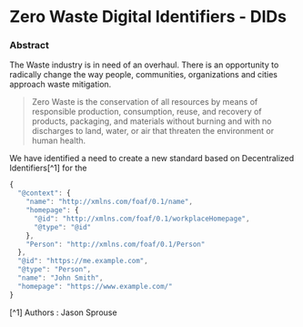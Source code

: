 # Zero Waste Digital Identifiers - DIDs

### Abstract

The Waste industry is in need of an overhaul.  There is an opportunity to radically change the way people, communities, organizations and cities approach waste mitigation.  
> Zero Waste is the conservation of all resources by means of responsible production, consumption, reuse, and recovery of products, packaging, and materials without burning and with no discharges to land, water, or air that threaten the environment or human health. 

 
We have identified a need to create a new standard based on Decentralized Identifiers[^1] for the  

```javascript
{
  "@context": {
    "name": "http://xmlns.com/foaf/0.1/name",
    "homepage": {
      "@id": "http://xmlns.com/foaf/0.1/workplaceHomepage",
      "@type": "@id"
    },
    "Person": "http://xmlns.com/foaf/0.1/Person"
  },
  "@id": "https://me.example.com",
  "@type": "Person",
  "name": "John Smith",
  "homepage": "https://www.example.com/"
}
```
[^1]
Authors
:  Jason Sprouse
<!--stackedit_data:
eyJoaXN0b3J5IjpbMTQ5OTgyODI4OSwtMTM4MjM4Mzg4NiwtMT
I0MTY3MTgyNSwxNzkxNjY0NTU2XX0=
-->